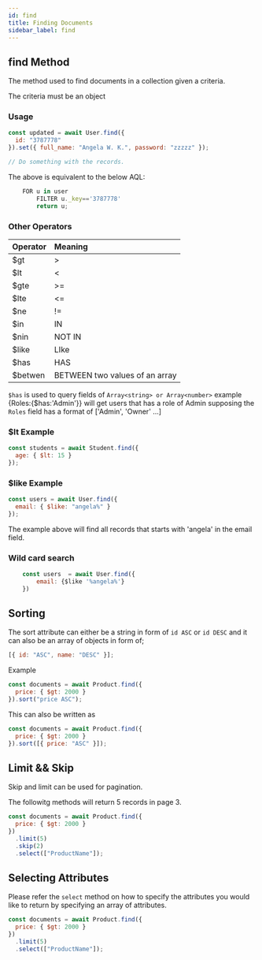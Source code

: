 ```yaml
---
id: find
title: Finding Documents
sidebar_label: find
---
```


## find Method

The method used to find documents in a collection given a criteria.

The criteria must be an object

### Usage

```js
const updated = await User.find({
  id: "3787778"
}).set({ full_name: "Angela W. K.", password: "zzzzz" });

// Do something with the records.
```

The above is equivalent to the below AQL:

```js
    FOR u in user
        FILTER u._key=='3787778'
        return u;
```

### Other Operators

| Operator | Meaning                        |
| :------- | :----------------------------- |
| \$gt     | >                              |
| \$lt     | <                              |
| \$gte    | >=                             |
| \$lte    | <=                             |
| \$ne     | !=                             |
| \$in     | IN                             |
| \$nin    | NOT IN                         |
| \$like   | LIke                           |
| \$has    | HAS                            |
| \$betwen | BETWEEN two values of an array |

`$has` is used to query fields of `Array<string> or Array<number>` example {Roles:{\$has:'Admin'}} will get users that has a role of Admin supposing the `Roles` field has a format of ['Admin', 'Owner' ...]

### \$lt Example

```js
const students = await Student.find({
  age: { $lt: 15 }
});
```

### \$like Example

```js
const users = await User.find({
  email: { $like: "angela%" }
});
```

The example above will find all records that starts with 'angela' in the email field.

### Wild card search

```js
    const users  = await User.find({
        email: {$like '%angela%'}
    })
```

## Sorting

The sort attribute can either be a string in form of `id ASC` or `id DESC` and it can also be an array of objects in form of;

```js
[{ id: "ASC", name: "DESC" }];
```

Example

```js
const documents = await Product.find({
  price: { $gt: 2000 }
}).sort("price ASC");
```

This can also be written as

```js
const documents = await Product.find({
  price: { $gt: 2000 }
}).sort([{ price: "ASC" }]);
```

## Limit && Skip

Skip and limit can be used for pagination.

The followitg methods will return 5 records in page 3.

```js
const documents = await Product.find({
  price: { $gt: 2000 }
})
  .limit(5)
  .skip(2)
  .select(["ProductName"]);
```

## Selecting Attributes

Please refer the `select` method on how to specify the attributes you would like to return by specifying an array of attributes.

```js
const documents = await Product.find({
  price: { $gt: 2000 }
})
  .limit(5)
  .select(["ProductName"]);
```

